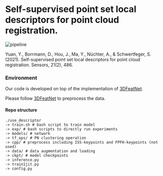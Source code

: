 



# Self-supervised point set local descriptors for point cloud registration. 

![pipeline](https://github.com/STAR-Center/selfSupervisedDescriptor/blob/master/docs/pipeline.jpg)

Yuan, Y., Borrmann, D., Hou, J., Ma, Y., Nüchter, A., & Schwertfeger, S. (2021). Self-supervised point set local descriptors for point cloud registration. Sensors, 21(2), 486.


### Environment

Our code is developed on top of the implementation of [3DFeatNet](https://github.com/yewzijian/3DFeatNet).

Please follow [3DFeatNet](https://github.com/yewzijian/3DFeatNet) to preprocess the data.


####  Repo structure
```
./use_descriptor
-> train.sh # bash script to train model
-> exp/ # bash scripts to directly run experiments
-> models/ # network
-> tf_ops/ # PN clustering operation 
-> cpp/ # preprocess including ISS-keypoints and FPFH-keypoints (not used)
-> data/ # data augmentation and loading
-> ckpt/ # model checkpoints
-> inference.py
-> train1jit.py
-> config.py
```




